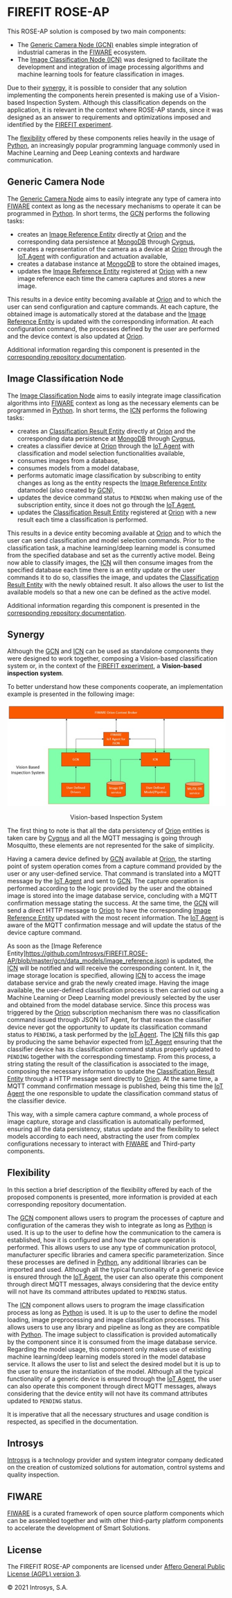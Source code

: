 # FIREFIT ROSE-AP

This ROSE-AP solution is composed by two main components:

- The [Generic Camera Node (GCN)](https://github.com/Introsys/FIREFIT.ROSE-AP/tree/master/gcn) enables simple integration of industrial cameras in the [FIWARE](https://www.fiware.org/) ecosystem.
- The [Image Classification Node (ICN)](https://github.com/Introsys/FIREFIT.ROSE-AP/tree/master/icn) was designed to facilitate the development and integration of image processing algorithms and machine learning tools for feature classification in images.

Due to their [synergy](#synergy), it is possible to consider that any solution implementing the components herein presented is making use of a Vision-based Inspection System. Although this classification depends on the application, it is relevant in the context where ROSE-AP stands, since it was designed as an answer to requirements and optimizations imposed and identified by the [FIREFIT experiment](http://www.dih-squared.eu/TTE-FIREFIT).

The [flexibility](#flexibility) offered by these components relies heavily in the usage of [Python](https://www.python.org/), an increasingly popular programming language commonly used in Machine Learning and Deep Leaning contexts and hardware communication.

## Generic Camera Node

The [Generic Camera Node](https://github.com/Introsys/FIREFIT.ROSE-AP/tree/master/gcn) aims to easily integrate any type of camera into [FIWARE](https://www.fiware.org/) context as long as the necessary mechanisms to operate it can be programmed in [Python](https://www.python.org/). In short terms, the [GCN](https://github.com/Introsys/FIREFIT.ROSE-AP/tree/master/gcn) performs the following tasks:

- creates an [Image Reference Entity](https://github.com/Introsys/FIREFIT.ROSE-AP/blob/master/gcn/data_models/image_reference.json) directly at [Orion](https://fiware-orion.readthedocs.io/en/master/) and the corresponding data persistence at [MongoDB](https://www.mongodb.com/) through [Cygnus](https://fiware-cygnus.readthedocs.io/en/latest/),
- creates a representation of the camera as a device at [Orion](https://fiware-orion.readthedocs.io/en/master/) through the [IoT Agent](https://fiware-iotagent-json.readthedocs.io/en/latest/) with configuration and actuation available,
- creates a database instance at [MongoDB](https://www.mongodb.com/) to store the obtained images,
- updates the [Image Reference Entity](https://github.com/Introsys/FIREFIT.ROSE-AP/blob/master/gcn/data_models/image_reference.json) registered at [Orion](https://fiware-orion.readthedocs.io/en/master/) with a new image reference each time the camera captures and stores a new image.

This results in a device entity becoming available at [Orion](https://fiware-orion.readthedocs.io/en/master/) and to which the user can send configuration and capture commands. At each capture, the obtained image is automatically stored at the database and the [Image Reference Entity](https://github.com/Introsys/FIREFIT.ROSE-AP/blob/master/gcn/data_models/image_reference.json) is updated with the corresponding information. At each configuration command, the processes defined by the user are performed and the device context is also updated at [Orion](https://fiware-orion.readthedocs.io/en/master/).

Additional information regarding this component is presented in the [corresponding repository documentation](https://github.com/Introsys/FIREFIT.ROSE-AP/blob/master/gcn/README.md).

## Image Classification Node

The [Image Classification Node](https://github.com/Introsys/FIREFIT.ROSE-AP/tree/master/icn) aims to easily integrate image classification algorithms into [FIWARE](https://www.fiware.org/) context as long as the necessary elements can be programmed in [Python](https://www.python.org/). In short terms, the [ICN](icn) performs the following tasks:

- creates an [Classification Result Entity](https://github.com/Introsys/FIREFIT.ROSE-AP/blob/master/icn/data_models/classification_result.json) directly at [Orion](https://fiware-orion.readthedocs.io/en/master/) and the corresponding data persistence at [MongoDB](https://www.mongodb.com/) through [Cygnus](https://fiware-cygnus.readthedocs.io/en/latest/),
- creates a classifier device at [Orion](https://fiware-orion.readthedocs.io/en/master/) through the [IoT Agent](https://fiware-iotagent-json.readthedocs.io/en/latest/) with classification and model selection functionalities available,
- consumes images from a database,
- consumes models from a model database,
- performs automatic image classification by subscribing to entity changes as long as the entity respects the [Image Reference Entity](https://github.com/Introsys/FIREFIT.ROSE-AP/blob/master/gcn/data_models/image_reference.json) datamodel (also created by [GCN](https://github.com/Introsys/FIREFIT.ROSE-AP/tree/master/gcn)),
- updates the device command status to `PENDING` when making use of the subscription entity, since it does not go through the [IoT Agent](https://fiware-iotagent-json.readthedocs.io/en/latest/),
- updates the [Classification Result Entity](https://github.com/Introsys/FIREFIT.ROSE-AP/blob/master/icn/data_models/classification_result.json) registered at [Orion](https://fiware-orion.readthedocs.io/en/master/) with a new result each time a classification is performed.

This results in a device entity becoming available at [Orion](https://fiware-orion.readthedocs.io/en/master/) and to which the user can send classification and model selection commands. Prior to the classification task, a machine learning/deep learning model is consumed from the specified database and set as the currently active model. Being now able to classify images, the [ICN](https://github.com/Introsys/FIREFIT.ROSE-AP/tree/master/icn) will then consume images from the specified database each time there is an entity update or the user commands it to do so, classifies the image, and updates the [Classification Result Entity](https://github.com/Introsys/FIREFIT.ROSE-AP/blob/master/icn/data_models/classification_result.json) with the newly obtained result. It also allows the user to list the available models so that a new one can be defined as the active model.

Additional information regarding this component is presented in the [corresponding repository documentation](https://github.com/Introsys/FIREFIT.ROSE-AP/blob/master/icn/README.md).

## Synergy

Although the [GCN](https://github.com/Introsys/FIREFIT.ROSE-AP/tree/master/gcn) and [ICN](https://github.com/Introsys/FIREFIT.ROSE-AP/tree/master/icn) can be used as standalone components they were designed to work together, composing a Vision-based classification system or, in the context of the [FIREFIT experiment](http://www.dih-squared.eu/TTE-FIREFIT), a **Vision-based inspection system**.

To better understand how these components cooperate, an implementation example is presented in the following image:

<div>
  <p align="center">
    <img src="system.png">
  </p>
  <p align="center">Vision-based Inspection System</p>
</div>

The first thing to note is that all the data persistency of [Orion](https://fiware-orion.readthedocs.io/en/master/) entities is taken care by [Cygnus](https://fiware-cygnus.readthedocs.io/en/latest/) and all the MQTT messaging is going through Mosquitto, these elements are not represented for the sake of simplicity.

Having a camera device defined by [GCN](https://github.com/Introsys/FIREFIT.ROSE-AP/tree/master/gcn) available at [Orion](https://fiware-orion.readthedocs.io/en/master/), the starting point of system operation comes from a capture command provided by the user or any user-defined service. That command is translated into a MQTT message by the [IoT Agent](https://fiware-iotagent-json.readthedocs.io/en/latest/) and sent to [GCN](https://github.com/Introsys/FIREFIT.ROSE-AP/tree/master/gcn). The capture operation is performed according to the logic provided by the user and the obtained image is stored into the image database service, concluding with a MQTT confirmation message stating the success. At the same time, the [GCN](https://github.com/Introsys/FIREFIT.ROSE-AP/tree/master/gcn) will send a direct HTTP message to [Orion](https://fiware-orion.readthedocs.io/en/master/) to have the corresponding [Image Reference Entity](https://github.com/Introsys/FIREFIT.ROSE-AP/blob/master/gcn/data_models/image_reference.json) updated with the most recent information. The [IoT Agent](https://fiware-iotagent-json.readthedocs.io/en/latest/) is aware of the MQTT confirmation message and will update the status of the device capture command.

As soon as the [Image Reference Entity]https://github.com/Introsys/FIREFIT.ROSE-AP/blob/master/gcn/data_models/image_reference.json) is updated, the [ICN](https://github.com/Introsys/FIREFIT.ROSE-AP/tree/master/icn) will be notified and will receive the corresponding content. In it, the image storage location is specified, allowing [ICN](https://github.com/Introsys/FIREFIT.ROSE-AP/tree/master/icn) to access the image database service and grab the newly created image. Having the image available, the user-defined classification process is then carried out using a Machine Learning or Deep Learning model previously selected by the user and obtained from the model database service. Since this process was triggered by the [Orion](https://fiware-orion.readthedocs.io/en/master/) subscription mechanism there was no classification command issued through JSON IoT Agent, for that reason the classifier device never got the opportunity to update its classification command status to `PENDING`, a task performed by the [IoT Agent](https://fiware-iotagent-json.readthedocs.io/en/latest/). The [ICN](https://github.com/Introsys/FIREFIT.ROSE-AP/tree/master/icn) fills this gap by producing the same behavior expected from [IoT Agent](https://fiware-iotagent-json.readthedocs.io/en/latest/) ensuring that the classifier device has its classification command status properly updated to `PENDING` together with the corresponding timestamp. From this process, a string stating the result of the classification is associated to the image, composing the necessary information to update the [Classification Result Entity](https://github.com/Introsys/FIREFIT.ROSE-AP/blob/master/icn/data_models/classification_result.json) through a HTTP message sent directly to [Orion](https://fiware-orion.readthedocs.io/en/master/). At the same time, a MQTT command confirmation message is published, being this time the [IoT Agent](https://fiware-iotagent-json.readthedocs.io/en/latest/) the one responsible to update the classification command status of the classifier device.

This way, with a simple camera capture command, a whole process of image capture, storage and classification is automatically performed, ensuring all the data persistency, status update and the flexibility to select models according to each need, abstracting the user from complex configurations necessary to interact with [FIWARE](https://www.fiware.org/) and Third-party components.

## Flexibility

In this section a brief description of the flexibility offered by each of the proposed components is presented, more information is provided at each corresponding repository documentation.

The [GCN](https://github.com/Introsys/FIREFIT.ROSE-AP/tree/master/gcn) component allows users to program the processes of capture and configuration of the cameras they wish to integrate as long as [Python](https://www.python.org/) is used. It is up to the user to define how the communication to the camera is established, how it is configured and how the capture operation is performed. This allows users to use any type of communication protocol, manufacturer specific libraries and camera specific parameterization. Since these processes are defined in [Python](https://www.python.org/), any additional libraries can be imported and used. Although all the typical functionality of a generic device is ensured through the [IoT Agent](https://fiware-iotagent-json.readthedocs.io/en/latest/), the user can also operate this component through direct MQTT messages, always considering that the device entity will not have its command attributes updated to `PENDING` status.

The [ICN](https://github.com/Introsys/FIREFIT.ROSE-AP/tree/master/icn) component allows users to program the image classification process as long as [Python](https://www.python.org/) is used. It is up to the user to define the model loading, image preprocessing and image classification processes. This allows users to use any library and pipeline as long as they are compatible with [Python](https://www.python.org/). The image subject to classification is provided automatically by the component since it is consumed from the image database service. Regarding the model usage, this component only makes use of existing machine learning/deep learning models stored in the model database service. It allows the user to list and select the desired model but it is up to the user to ensure the instantiation of the model. Although all the typical functionality of a generic device is ensured through the [IoT Agent](https://fiware-iotagent-json.readthedocs.io/en/latest/), the user can also operate this component through direct MQTT messages, always considering that the device entity will not have its command attributes updated to `PENDING` status.

It is imperative that all the necessary structures and usage condition is respected, as specified in the  documentation.

## Introsys

[Introsys](https://www.introsys.eu/?lang=en) is a technology provider and system integrator company dedicated on the creation of customized solutions for automation, control systems and quality inspection.

## FIWARE

[FIWARE](https://www.fiware.org/) is a curated framework of open source platform components which can be assembled together and with other third-party platform components to accelerate the development of Smart Solutions.

## License

The FIREFIT ROSE-AP components are licensed under [Affero General Public License (AGPL) version 3](https://github.com/Introsys/FIREFIT.ROSE-AP/blob/master/LICENSE).

© 2021 Introsys, S.A.
